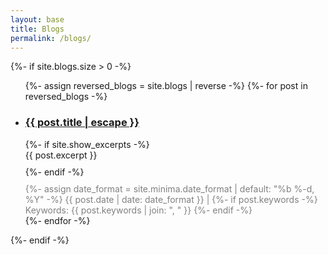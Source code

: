 ```yaml
---
layout: base
title: Blogs
permalink: /blogs/
---
```


{%- if site.blogs.size > 0 -%}
<ul class="post-list">
    {%- assign reversed_blogs = site.blogs | reverse -%}
    {%- for post in reversed_blogs -%}
    <li>
    <h3>
        <a class="post-link" href="{{ post.url | relative_url }}">
        {{ post.title | escape }}
        </a>
    </h3>
    {%- if site.show_excerpts -%}
        <div>{{ post.excerpt }}</div>
        <div style="margin-top: 10px;"></div> <!-- Custom style for line break -->
    {%- endif -%}
    <div style="color: grey; margin-top: 10px;">
        {%- assign date_format = site.minima.date_format | default: "%b %-d, %Y" -%}
        <span class="post-meta">{{ post.date | date: date_format }}</span> |
        {%- if post.keywords -%}
            <span class="post-keywords"> Keywords:</span> {{ post.keywords | join: ", " }}
        {%- endif -%}
    </div>
    </li>
    {%- endfor -%}
</ul>
{%- endif -%}
